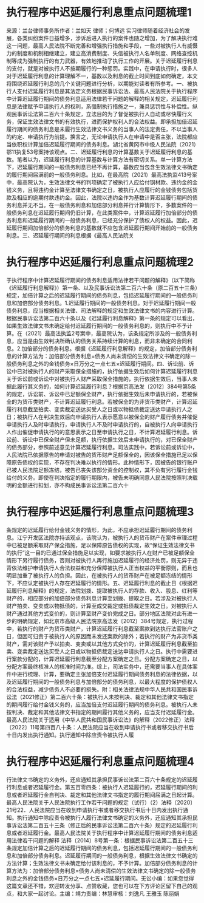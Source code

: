 # 执行程序中迟延履行利息重点问题梳理1

来源：兰台律师事务所作者：兰如天 律师；何博远 实习律师随着经济社会的发展，各类纠纷案件日益增多，涉诉后进入执行的案件也随之增加，为了解决执行难这一问题，最高人民法院不断完善和增强执行措施和手段，一些对被执行人有威慑力的制度和机制相继建立，建立高消费制度、失信被执行人名单制度、网络查控机制等成为强制执行的有力武器，有效地推动了执行工作的开展。关于迟延履行利息的支付，就是对被执行人不按期履行的一种惩罚。实践中，在申请执行时，很多人对于迟延履行利息的计算理解不一，基数以及利息的截止时间到底如何确定，本文将围绕迟延履行利息的几个关键问题进行分析，以期能对读者有所参考。一、被执行人支付迟延履行利息是其法定义务根据民事诉讼法、最高人民法院关于执行程序中计算迟延履行期间的债务利息适用法律若干问题的解释的相关规定，迟延履行利息是法律赋予申请执行人的权利，系强制执行措施之一，兼具惩罚性与补偿性。纵观民事诉讼法第二百六十条规定，立法目的为了督促被执行人自动或尽快履行义务，保证生效法律文书的有效执行，进而保护权利人的合法权益。即承担加倍迟延履行期间的债务利息是未履行生效法律文书义务的当事人的法定责任，不以当事人的约定、申请执行为前提。换言之，无论申请执行人在申请中是否主张，法院都应当依职权计算加倍迟延履行期间的债务利息。湖北省黄冈市中级人民法院（2021）鄂11执复53号案持该观点。二、迟延履行利息的计算基数关于迟延履行利息的基数。笔者以为，迟延履行利息的计算基数与计算方法有密切关系。单一计算方法下，迟延履行期间的一般债务利息已经不再计算，基数应当包含生效法律文书确定的履行期间届满前的一般债务利息。比如，在最高院（2021）最高法执监413号案中，最高院认为，生效法律文书的判项确定了被执行人应给付钢材款、违约金的金钱义务，且将违约金计算至法律文书确定之日，被执行人应履行的金钱债务包括货款及相应的逾期付款违约金。因此，法院以违约金作为基数计算迟延履行期间的债务利息并无不当。在一般债务利息和加倍部分利息并行计算情形下，多数案件的一般债务利息在迟延履行期间仍旧计算，在此类案件中，计算迟延履行加倍部分的债务利息和迟延履行期间的一般债务利息，已经充分保护了债权人的权益。因此，迟延履行期间加倍部分的债务利息的基数就不应包含迟延履行期间开始前的一般债务利息。三、迟延履行期间的利息根据《最高人民法院关

# 执行程序中迟延履行利息重点问题梳理2

于执行程序中计算迟延履行期间的债务利息适用法律若干问题的解释》（以下简称《迟延履行利息解释》）第一条、以及民事诉讼法第二百六十条（原二百五十三条）规定，加倍计算之后的迟延履行期间的债务利息，包括迟延履行期间的一般债务利息和加倍部分债务利息。1.迟延履行期间的一般债务利息。对于迟延履行期间一般债务利息，应当根据相关法律、司法解释的规定和生效法律文书的内容进行计算。根据民事诉讼法第二百六十条以及《迟延履行利息解释》第一条的规定可以看出，如果生效法律文书未确定给付迟延履行期间的一般债务利息的，则执行中不予计算。在（2021）最高法执监2号案中，最高院认为，该条规定所涉及的一般债务利息，应当是由生效判决所确认的债务关系持续计算的利息，而非未确定的合同利息。2.加倍部分的债务利息。根据《迟延履行利息解释》的规定，加倍部分债务利息的计算方法为：加倍部分债务利息=债务人尚未清偿的生效法律文书确定的除一般债务利息之外的金钱债务×日万分之一点七五×迟延履行期间。四、诉讼前、诉讼中已对被执行人的财产采取保全措施的，执行依据生效后如何计算迟延履行利息关于诉讼前或诉讼中对被执行人财产采取保全措施的，执行依据生效后，当事人未据此履行其义务的，如何计算迟延履行利息？根据京高法发〔2012〕384号第5条的规定，诉讼前、诉讼中已足额保全财产，执行依据生效后未申请执行的，若被保全的为货币类财产，不计算迟延履行利息。若被保全的为非货币类财产，计算迟延履行利息截至拍卖、变卖裁定送达买受人之日或以物抵债裁定送达申请执行人之日；被执行人在判决生效后向申请执行人表示愿意以被保全的财产履行债务并催促申请执行人及时申请执行，申请执行人不及时申请执行的，自被执行人向申请执行人作出催促申请执行的的意思表示之日至申请执行之日，不计算迟延履行利息。诉讼前、诉讼中已保全财产但未足额，执行依据生效后未申请执行的，对已保全财产的债务部分，参照前述意见计算迟延履行利息。司法实践中，若诉讼前或诉讼中，人民法院已依据原告的申请对被告的货币财产足额保全的，因该保全措施已足以保障原告债权的实现，不存在判决难以执行的情形。此种情形下，因被告的银行账户已被人民法院足额冻结，被告已丧失该部分资金的控制权，其不负有另行履行金钱给付的义务。即使在判决指定的履行期限内，被告未明确同意人民法院按照判决载明的金额进行扣划，亦不构成民事诉讼法第二百六十

# 执行程序中迟延履行利息重点问题梳理3

条规定的迟延履行给付金钱义务的情形，为此，不应承担迟延履行期间的债务利息。江宁开发区法院亦持该观点，该院认为，被执行人的货币财产在案件审理过程中已被足额采取财产保全措施，足以保障原告债权的实现，故“保证生效法律文书的执行”这一目的已通过保全措施足以实现，如要求被执行人在财产已被足额保全情形下另行履行债务，否则对被执行人再行施加迟延履行的经济处罚，则无异于违背依法维护申请执行人合法权益和充分保障被执行人正当权益的平衡原则，而且也明显加重了被执行人的负担。因此，在被执行人的货币财产在被足额冻结的情形下，不应认定被执行人存在迟延履行的情形。五、迟延履行利息的截止日《根据迟延履行利息解释》的规定，法院划拨、提取被执行人的存款、收入、股息、红利等财产的，相应部分的加倍部分债务利息计算至划拨、提取之日。若涉及对被执行人财产拍卖、变卖或以物抵债的，计算至成交裁定或抵债裁定生效之日。对被执行人财产通过其他方式变价的，则计算至财产变价完成之日。部分地区法院对此有进一步的明确规定，如北京市高级人民法院京高法发〔2012〕384号规定，执行过程中，若执行的财产为货币类财产，计算迟延履行利息截至案款到达执行法官账户之日，但因可归责于被执行人的原因而未发还案款的除外；若执行的财产为非货币类财产，需对该财产予以拍卖、变卖或以其他方式变价的，计算迟延履行利息截至拍卖、变卖裁定送达买受人之日或以物抵债裁定送达申请执行人之日。执行中需要进行案款分配的，计算迟延履行利息截至分配方案确定之日。分配方案确定之日，以分配方案最终核准人的核准时间为准。综上，司法实务中，还需要当事人在具体案件中进行梳理、计算，要确定主张加倍支付迟延履行期间债务利息的法律依据，以及迟延履行期间的一般债务利息与加倍部分的债务利息，以最大程度的保护债权人的合法权益，减少债务人不必要的损失。附：相关法律法规中华人民共和国民事诉讼法（2021修正）第二百六十条：被执行人未按判决、裁定和其他法律文书指定的期间履行给付金钱义务的，应当加倍支付迟延履行期间的债务利息。被执行人未按判决、裁定和其他法律文书指定的期间履行其他义务的，应当支付迟延履行金。最高人民法院关于适用《中华人民共和国民事诉讼法》的解释（2022修正）法释〔2022〕11号第四百八十条：人民法院应当在收到申请执行书或者移交执行书后十日内发出执行通知。执行通知中除应责令被执行人履

# 执行程序中迟延履行利息重点问题梳理4

行法律文书确定的义务外，还应通知其承担民事诉讼法第二百六十条规定的迟延履行利息或者迟延履行金。第五百零四条：被执行人迟延履行的，迟延履行期间的利息或者迟延履行金自判决、裁定和其他法律文书指定的履行期间届满之日起计算。最高人民法院关于人民法院执行工作若干问题的规定（试行）（2）法释〔2020〕21号22．人民法院应当在收到申请执行书或者移交执行书后十日内发出执行通知。执行通知中除应责令被执行人履行法律文书确定的义务外，还应通知其承担民事诉讼法第二百五十三条（修正后的民事诉讼法第二百六十条）规定的迟延履行利息或者迟延履行金。最高人民法院关于执行程序中计算迟延履行期间的债务利息适用法律若干问题的解释 法释〔2014〕8号第一条：根据民事诉讼法第二百五十三条规定加倍计算之后的迟延履行期间的债务利息，包括迟延履行期间的一般债务利息和加倍部分债务利息。迟延履行期间的一般债务利息，根据生效法律文书确定的方法计算；生效法律文书未确定给付该利息的，不予计算。加倍部分债务利息的计算方法为：加倍部分债务利息=债务人尚未清偿的生效法律文书确定的除一般债务利息之外的金钱债务×日万分之一点七五×迟延履行期间。无讼小编：如果您觉得这篇文章还不错，欢迎转发分享、点赞收藏，您也可以在下方评论区留下自己的观点，和大家一起讨论。主编：靖力责编：林慧审核：刘逸凡 王雅玉 陈丽娟

